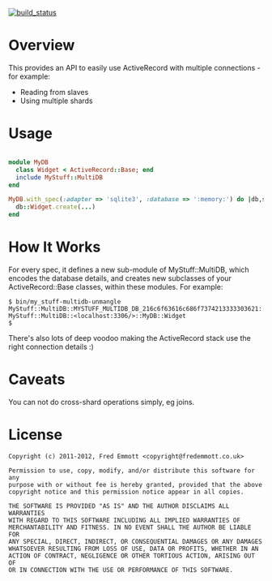 [![build_status](https://secure.travis-ci.org/fredemmott/my_stuff-multidb.png)](http://travis-ci.org/fredemmott/my_stuff-multidb)

Overview
========

This provides an API to easily use ActiveRecord with multiple connections - for example:

* Reading from slaves
* Using multiple shards

Usage
=====

````ruby

module MyDB
  class Widget < ActiveRecord::Base; end
  include MyStuff::MultiDB
end

MyDB.with_spec(:adapter => 'sqlite3', :database => ':memory:') do |db,spec|
  db::Widget.create(...)
end
````


How It Works
============

For every spec, it defines a new sub-module of MyStuff::MultiDB, which
encodes the database details, and creates new subclasses of your
ActiveRecord::Base classes, within these modules. For example:

````
$ bin/my_stuff-multidb-unmangle MyStuff::MultiDB::MYSTUFF_MULTIDB_DB_216c6f63616c686f7374213333303621::MyDB::Widget
MyStuff::MultiDB::<localhost:3306/>::MyDB::Widget
$
````

There's also lots of deep voodoo making the ActiveRecord stack use the right
connection details :)

Caveats
=======

You can not do cross-shard operations simply, eg joins.

License
=======

````
Copyright (c) 2011-2012, Fred Emmott <copyright@fredemmott.co.uk>

Permission to use, copy, modify, and/or distribute this software for any
purpose with or without fee is hereby granted, provided that the above
copyright notice and this permission notice appear in all copies.

THE SOFTWARE IS PROVIDED "AS IS" AND THE AUTHOR DISCLAIMS ALL WARRANTIES
WITH REGARD TO THIS SOFTWARE INCLUDING ALL IMPLIED WARRANTIES OF
MERCHANTABILITY AND FITNESS. IN NO EVENT SHALL THE AUTHOR BE LIABLE FOR
ANY SPECIAL, DIRECT, INDIRECT, OR CONSEQUENTIAL DAMAGES OR ANY DAMAGES
WHATSOEVER RESULTING FROM LOSS OF USE, DATA OR PROFITS, WHETHER IN AN
ACTION OF CONTRACT, NEGLIGENCE OR OTHER TORTIOUS ACTION, ARISING OUT OF
OR IN CONNECTION WITH THE USE OR PERFORMANCE OF THIS SOFTWARE.
````